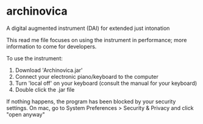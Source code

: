 # archinovica
A digital augmented instrument (DAI) for extended just intonation

This read me file focuses on using the instrument in performance; more information to come for developers.

To use the instrument:
1. Download 'Archinovica.jar'
2. Connect your electronic piano/keyboard to the computer
3. Turn 'local off' on your keyboard (consult the manual for your keyboard)
4. Double click the .jar file

If nothing happens, the program has been blocked by your security settings. On mac, go to System Preferences > Security & Privacy and click "open anyway"
